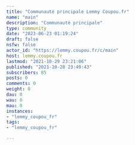 ```yaml
---
title: "Communauté principale Lemmy Coupou.fr" 
name: "main"
description: "Communauté principale"
type: community
date: "2023-06-23 01:19:24"
draft: false
nsfw: false
actor_id: "https://lemmy.coupou.fr/c/main"
host: lemmy.coupou.fr
lastmod: "2021-10-29 23:21:06"
published: "2021-10-28 23:49:43"
subscribers: 85
posts: 0
comments: 0
weight: 0
dau: 0
wau: 0
mau: 0
instances:
- "lemmy_coupou_fr"
tags: 
- "lemmy_coupou_fr"

---
```

